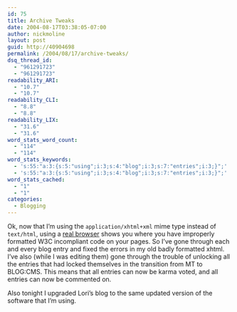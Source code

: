 ```yaml
---
id: 75
title: Archive Tweaks
date: 2004-08-17T03:38:05-07:00
author: nickmoline
layout: post
guid: http://40904698
permalink: /2004/08/17/archive-tweaks/
dsq_thread_id:
  - "961291723"
  - "961291723"
readability_ARI:
  - "10.7"
  - "10.7"
readability_CLI:
  - "8.8"
  - "8.8"
readability_LIX:
  - "31.6"
  - "31.6"
word_stats_word_count:
  - "114"
  - "114"
word_stats_keywords:
  - 's:55:"a:3:{s:5:"using";i:3;s:4:"blog";i:3;s:7:"entries";i:3;}";'
  - 's:55:"a:3:{s:5:"using";i:3;s:4:"blog";i:3;s:7:"entries";i:3;}";'
word_stats_cached:
  - "1"
  - "1"
categories:
  - Blogging
---
```

Ok, now that I&#8217;m using the `application/xhtml+xml` mime type instead of `text/html`, using a <a title="Get Firefox" target="_blank" href="http://www.mozilla.org/firefox">real browser</a> shows you where you have improperly formatted W3C incompliant code on your pages. So I&#8217;ve gone through each and every blog entry and fixed the errors in my old badly formatted xhtml. I&#8217;ve also (while I was editing them) gone through the trouble of unlocking all the entries that had locked themselves in the transition from MT to BLOG:CMS. This means that all entries can now be karma voted, and all entries can now be commented on.

Also tonight I upgraded Lori&#8217;s blog to the same updated version of the software that I&#8217;m using.